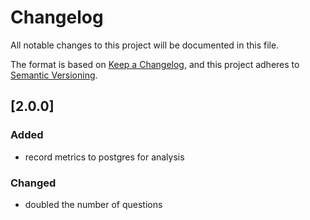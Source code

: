 # Changelog

All notable changes to this project will be documented in this file.

The format is based on [Keep a Changelog](https://keepachangelog.com/),
and this project adheres to [Semantic Versioning](https://semver.org/).

## [2.0.0]
### Added
- record metrics to postgres for analysis

### Changed
- doubled the number of questions
 
